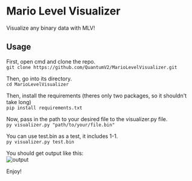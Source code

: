 # Mario Level Visualizer  
Visualize any binary data with MLV!  

## Usage  

First, open cmd and clone the repo.  
`git clone https://github.com/QuantumV2/MarioLevelVisualizer.git`  

Then, go into its directory.  
`cd MarioLevelVisualizer`  

Then, install the requirements (theres only two packages, so it shouldn't take long)  
`pip install requirements.txt`  

Now, pass in the path to your desired file to the visualizer.py file.  
`py visualizer.py "path/to/your/file.bin"`  

You can use test.bin as a test, it includes 1-1.  
`py visualizer.py test.bin`  

You should get output like this:  
![output](https://github.com/QuantumV2/MarioLevelVisualizer/assets/83087109/1171ae09-8d70-42e6-9cd7-747357885af4)

Enjoy!  
